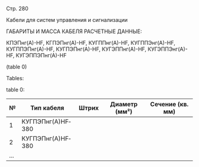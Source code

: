 Стр. 280

Кабели для систем управления и сигнализации

ГАБАРИТЫ И МАССА КАБЕЛЯ РАСЧЕТНЫЕ ДАННЫЕ:

КПЭПнг(А)-HF, КГПЭПнг(А)-HF, КУГППнг(А)-HF, КУГППЭнг(А)-HF, КУГППЭПнг(А)-HF,
КУГПЭПнг(А)-HF, КУГЭППнг(А)-HF, КУГЭППЭнг(А)-HF, КУГЭППЭПнг(А)-HF

(table 0)

Tables:

table 0:

| № | Тип кабеля         | Штрих        | Диаметр (мм²) | Сечение (кв. мм) |
|---|--------------------|--------------|---------------|------------------|
| 1 | КУГПЭПнг(А)­HF­380 |             |               |                  |
| 2 | КУГПЭПнг(А)­HF­380 |             |               |                  |
| ... |                    |              |                |                   |
